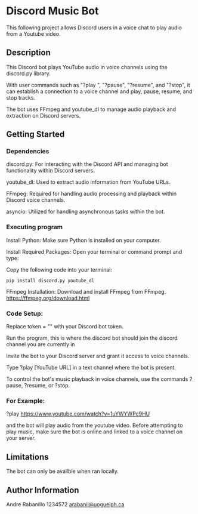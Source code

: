 # Discord Music Bot

This following project allows Discord users in a voice chat to play audio from a Youtube video.

## Description
This Discord bot plays YouTube audio in voice channels using the discord.py library. 

With user commands such as "?play ", "?pause", "?resume", and "?stop", it can establish a connection to a voice channel and play, pause, resume, and stop tracks. 

The bot uses FFmpeg and youtube_dl to manage audio playback and extraction on Discord servers.

## Getting Started

### Dependencies

discord.py: For interacting with the Discord API and managing bot functionality within Discord servers.

youtube_dl: Used to extract audio information from YouTube URLs.

FFmpeg: Required for handling audio processing and playback within Discord voice channels.

asyncio: Utilized for handling asynchronous tasks within the bot.

### Executing program

Install Python: Make sure Python is installed on your computer.

Install Required Packages: Open your terminal or command prompt and type:

Copy the following code into your terminal: 

``pip install discord.py youtube_dl``


FFmpeg Installation: Download and install FFmpeg from FFmpeg. 
https://ffmpeg.org/download.html

### Code Setup:

Replace token = "" with your Discord bot token.

Run the program, this is where the discord bot should join the discord channel you are currently in 

Invite the bot to your Discord server and grant it access to voice channels. 

Type ?play [YouTube URL] in a text channel where the bot is present. 

To control the bot's music playback in voice channels, use the commands ?pause, ?resume, or ?stop.

### For Example: 

?play https://www.youtube.com/watch?v=1uYWYWPc9HU 

and the bot will play audio from the youtube video. Before attempting to play music, make sure the bot is online and linked to a voice channel on your server.

## Limitations

The bot can only be availble when ran locally.

## Author Information

Andre Rabanillo
1234572
arabanil@uoguelph.ca